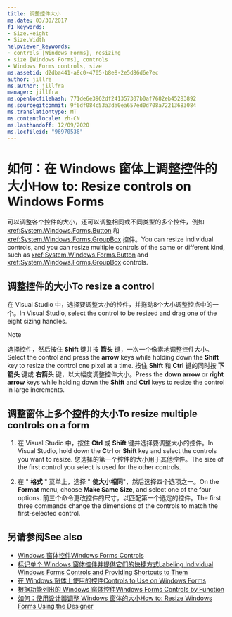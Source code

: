 ```yaml
---
title: 调整控件大小
ms.date: 03/30/2017
f1_keywords:
- Size.Height
- Size.Width
helpviewer_keywords:
- controls [Windows Forms], resizing
- size [Windows Forms], controls
- Windows Forms controls, size
ms.assetid: d2dba441-a8c0-4705-b8e8-2e5d86d6e7ec
author: jillre
ms.author: jillfra
manager: jillfra
ms.openlocfilehash: 771de6e3962df241357307b0af7682eb45283892
ms.sourcegitcommit: 9f6df084c53a3da0ea657ed0d708a72213683084
ms.translationtype: MT
ms.contentlocale: zh-CN
ms.lasthandoff: 12/09/2020
ms.locfileid: "96970536"
---
```

# <a name="how-to-resize-controls-on-windows-forms"></a><span data-ttu-id="50f19-102">如何：在 Windows 窗体上调整控件的大小</span><span class="sxs-lookup"><span data-stu-id="50f19-102">How to: Resize controls on Windows Forms</span></span>

<span data-ttu-id="50f19-103">可以调整各个控件的大小，还可以调整相同或不同类型的多个控件，例如 <xref:System.Windows.Forms.Button> 和 <xref:System.Windows.Forms.GroupBox> 控件。</span><span class="sxs-lookup"><span data-stu-id="50f19-103">You can resize individual controls, and you can resize multiple controls of the same or different kind, such as <xref:System.Windows.Forms.Button> and <xref:System.Windows.Forms.GroupBox> controls.</span></span>

## <a name="to-resize-a-control"></a><span data-ttu-id="50f19-104">调整控件的大小</span><span class="sxs-lookup"><span data-stu-id="50f19-104">To resize a control</span></span>

<span data-ttu-id="50f19-105">在 Visual Studio 中，选择要调整大小的控件，并拖动8个大小调整控点中的一个。</span><span class="sxs-lookup"><span data-stu-id="50f19-105">In Visual Studio, select the control to be resized and drag one of the eight sizing handles.</span></span>

> [!NOTE]
> <span data-ttu-id="50f19-106">选择控件，然后按住 **Shift** 键并按 **箭头** 键，一次一个像素地调整控件大小。</span><span class="sxs-lookup"><span data-stu-id="50f19-106">Select the control and press the **arrow** keys while holding down the **Shift** key to resize the control one pixel at a time.</span></span> <span data-ttu-id="50f19-107">按住 **Shift** 和 **Ctrl** 键的同时按 **下箭头** 键或 **右箭头** 键，以大幅度调整控件大小。</span><span class="sxs-lookup"><span data-stu-id="50f19-107">Press the **down arrow** or **right arrow** keys while holding down the **Shift** and **Ctrl** keys to resize the control in large increments.</span></span>

## <a name="to-resize-multiple-controls-on-a-form"></a><span data-ttu-id="50f19-108">调整窗体上多个控件的大小</span><span class="sxs-lookup"><span data-stu-id="50f19-108">To resize multiple controls on a form</span></span>

1. <span data-ttu-id="50f19-109">在 Visual Studio 中，按住 **Ctrl** 或 **Shift** 键并选择要调整大小的控件。</span><span class="sxs-lookup"><span data-stu-id="50f19-109">In Visual Studio, hold down the **Ctrl** or **Shift** key and select the controls you want to resize.</span></span> <span data-ttu-id="50f19-110">您选择的第一个控件的大小用于其他控件。</span><span class="sxs-lookup"><span data-stu-id="50f19-110">The size of the first control you select is used for the other controls.</span></span>

2. <span data-ttu-id="50f19-111">在 " **格式** " 菜单上，选择 " **使大小相同**"，然后选择四个选项之一。</span><span class="sxs-lookup"><span data-stu-id="50f19-111">On the **Format** menu, choose **Make Same Size**, and select one of the four options.</span></span> <span data-ttu-id="50f19-112">前三个命令更改控件的尺寸，以匹配第一个选定的控件。</span><span class="sxs-lookup"><span data-stu-id="50f19-112">The first three commands change the dimensions of the controls to match the first-selected control.</span></span>

## <a name="see-also"></a><span data-ttu-id="50f19-113">另请参阅</span><span class="sxs-lookup"><span data-stu-id="50f19-113">See also</span></span>

- [<span data-ttu-id="50f19-114">Windows 窗体控件</span><span class="sxs-lookup"><span data-stu-id="50f19-114">Windows Forms Controls</span></span>](index.md)
- [<span data-ttu-id="50f19-115">标记单个 Windows 窗体控件并提供它们的快捷方式</span><span class="sxs-lookup"><span data-stu-id="50f19-115">Labeling Individual Windows Forms Controls and Providing Shortcuts to Them</span></span>](labeling-individual-windows-forms-controls-and-providing-shortcuts-to-them.md)
- [<span data-ttu-id="50f19-116">在 Windows 窗体上使用的控件</span><span class="sxs-lookup"><span data-stu-id="50f19-116">Controls to Use on Windows Forms</span></span>](controls-to-use-on-windows-forms.md)
- [<span data-ttu-id="50f19-117">根据功能列出的 Windows 窗体控件</span><span class="sxs-lookup"><span data-stu-id="50f19-117">Windows Forms Controls by Function</span></span>](windows-forms-controls-by-function.md)
- <span data-ttu-id="50f19-118">[如何：使用设计器调整 Windows 窗体的大小](/previous-versions/visualstudio/visual-studio-2010/37k2zkwx(v=vs.100))</span><span class="sxs-lookup"><span data-stu-id="50f19-118">[How to: Resize Windows Forms Using the Designer](/previous-versions/visualstudio/visual-studio-2010/37k2zkwx(v=vs.100))</span></span>
